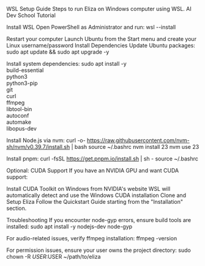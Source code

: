 WSL Setup Guide
Steps to run Eliza on Windows computer using WSL. AI Dev School Tutorial

Install WSL
Open PowerShell as Administrator and run:
wsl --install

Restart your computer
Launch Ubuntu from the Start menu and create your Linux username/password
Install Dependencies
Update Ubuntu packages:
sudo apt update && sudo apt upgrade -y

Install system dependencies:
sudo apt install -y \
    build-essential \
    python3 \
    python3-pip \
    git \
    curl \
    ffmpeg \
    libtool-bin \
    autoconf \
    automake \
    libopus-dev

Install Node.js via nvm:
curl -o- https://raw.githubusercontent.com/nvm-sh/nvm/v0.39.7/install.sh | bash
source ~/.bashrc
nvm install 23
nvm use 23


Install pnpm:
curl -fsSL https://get.pnpm.io/install.sh | sh -
source ~/.bashrc

Optional: CUDA Support
If you have an NVIDIA GPU and want CUDA support:

Install CUDA Toolkit on Windows from NVIDIA's website
WSL will automatically detect and use the Windows CUDA installation
Clone and Setup Eliza
Follow the Quickstart Guide starting from the "Installation" section.

Troubleshooting
If you encounter node-gyp errors, ensure build tools are installed:
sudo apt install -y nodejs-dev node-gyp

For audio-related issues, verify ffmpeg installation:
ffmpeg -version

For permission issues, ensure your user owns the project directory:
sudo chown -R $USER:$USER ~/path/to/eliza